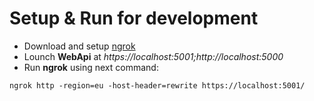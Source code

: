 # Setup & Run for development

- Download and setup [ngrok](https://ngrok.com/download)
- Lounch **WebApi** at _https://localhost:5001;http://localhost:5000_
- Run **ngrok** using next command:

```
ngrok http -region=eu -host-header=rewrite https://localhost:5001/
```
